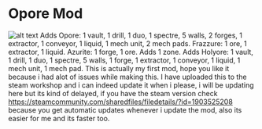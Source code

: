 # Opore Mod
![alt text](https://github.com/xamionex/Opore-Mod/blob/master/Preview.png)
Adds Opore: 1 vault, 1 drill, 1 duo, 1 spectre, 5 walls, 2 forges, 1 extractor, 1 conveyor, 1 liquid, 1 mech unit, 2 mech pads. Frazzure: 1 ore, 1 extractor, 1 liquid. Azurite: 1 forge, 1 ore. Adds 1 zone. Adds Holyore: 1 vault, 1 drill, 1 duo, 1 spectre, 5 walls, 1 forge, 1 extractor, 1 conveyor, 1 liquid, 1 mech unit, 1 mech pad. This is actually my first mod, hope you like it because i had alot of issues while making this.
I have uploaded this to the steam workshop and i can indeed update it when i please, i will be updating here but its kind of delayed, if you have the steam version check https://steamcommunity.com/sharedfiles/filedetails/?id=1903525208
because you get automatic updates whenever i update the mod, also its easier for me and its faster too.
